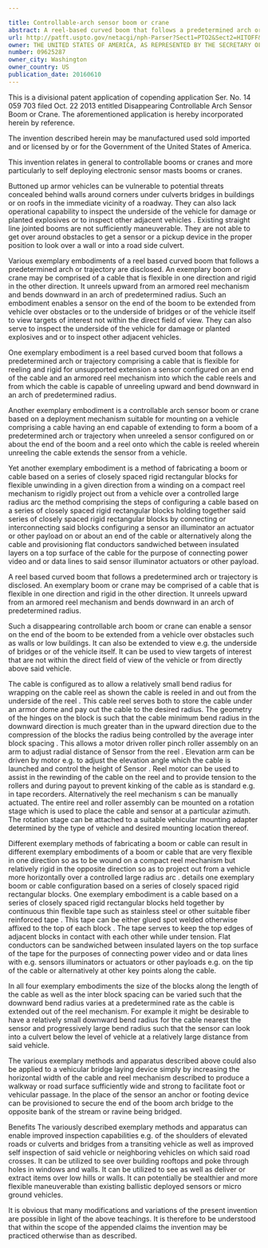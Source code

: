 ```yaml
---

title: Controllable-arch sensor boom or crane
abstract: A reel-based curved boom that follows a predetermined arch or trajectory is disclosed. Such a disappearing controllable-arch sensor boom or crane can enable a sensor on the end of the boom to be extended from a vehicle over obstacles such as walls or low buildings. It can also be extended to view the underside of bridges, or of the vehicle itself. It can be used to view targets of interest that are not within the direct field of view of the vehicle or from directly above said vehicle.
url: http://patft.uspto.gov/netacgi/nph-Parser?Sect1=PTO2&Sect2=HITOFF&p=1&u=%2Fnetahtml%2FPTO%2Fsearch-adv.htm&r=1&f=G&l=50&d=PALL&S1=09625287&OS=09625287&RS=09625287
owner: THE UNITED STATES OF AMERICA, AS REPRESENTED BY THE SECRETARY OF THE ARMY
number: 09625287
owner_city: Washington
owner_country: US
publication_date: 20160610
---
```

This is a divisional patent application of copending application Ser. No. 14 059 703 filed Oct. 22 2013 entitled Disappearing Controllable Arch Sensor Boom or Crane. The aforementioned application is hereby incorporated herein by reference.

The invention described herein may be manufactured used sold imported and or licensed by or for the Government of the United States of America.

This invention relates in general to controllable booms or cranes and more particularly to self deploying electronic sensor masts booms or cranes.

Buttoned up armor vehicles can be vulnerable to potential threats concealed behind walls around corners under culverts bridges in buildings or on roofs in the immediate vicinity of a roadway. They can also lack operational capability to inspect the underside of the vehicle for damage or planted explosives or to inspect other adjacent vehicles . Existing straight line jointed booms are not sufficiently maneuverable. They are not able to get over around obstacles to get a sensor or a pickup device in the proper position to look over a wall or into a road side culvert.

Various exemplary embodiments of a reel based curved boom that follows a predetermined arch or trajectory are disclosed. An exemplary boom or crane may be comprised of a cable that is flexible in one direction and rigid in the other direction. It unreels upward from an armored reel mechanism and bends downward in an arch of predetermined radius. Such an embodiment enables a sensor on the end of the boom to be extended from vehicle over obstacles or to the underside of bridges or of the vehicle itself to view targets of interest not within the direct field of view. They can also serve to inspect the underside of the vehicle for damage or planted explosives and or to inspect other adjacent vehicles.

One exemplary embodiment is a reel based curved boom that follows a predetermined arch or trajectory comprising a cable that is flexible for reeling and rigid for unsupported extension a sensor configured on an end of the cable and an armored reel mechanism into which the cable reels and from which the cable is capable of unreeling upward and bend downward in an arch of predetermined radius.

Another exemplary embodiment is a controllable arch sensor boom or crane based on a deployment mechanism suitable for mounting on a vehicle comprising a cable having an end capable of extending to form a boom of a predetermined arch or trajectory when unreeled a sensor configured on or about the end of the boom and a reel onto which the cable is reeled wherein unreeling the cable extends the sensor from a vehicle.

Yet another exemplary embodiment is a method of fabricating a boom or cable based on a series of closely spaced rigid rectangular blocks for flexible unwinding in a given direction from a winding on a compact reel mechanism to rigidly project out from a vehicle over a controlled large radius arc the method comprising the steps of configuring a cable based on a series of closely spaced rigid rectangular blocks holding together said series of closely spaced rigid rectangular blocks by connecting or interconnecting said blocks configuring a sensor an illuminator an actuator or other payload on or about an end of the cable or alternatively along the cable and provisioning flat conductors sandwiched between insulated layers on a top surface of the cable for the purpose of connecting power video and or data lines to said sensor illuminator actuators or other payload.

A reel based curved boom that follows a predetermined arch or trajectory is disclosed. An exemplary boom or crane may be comprised of a cable that is flexible in one direction and rigid in the other direction. It unreels upward from an armored reel mechanism and bends downward in an arch of predetermined radius.

Such a disappearing controllable arch boom or crane can enable a sensor on the end of the boom to be extended from a vehicle over obstacles such as walls or low buildings. It can also be extended to view e.g. the underside of bridges or of the vehicle itself. It can be used to view targets of interest that are not within the direct field of view of the vehicle or from directly above said vehicle.

The cable is configured as to allow a relatively small bend radius for wrapping on the cable reel as shown the cable is reeled in and out from the underside of the reel . This cable reel serves both to store the cable under an armor dome and pay out the cable to the desired radius. The geometry of the hinges on the block is such that the cable minimum bend radius in the downward direction is much greater than in the upward direction due to the compression of the blocks the radius being controlled by the average inter block spacing . This allows a motor driven roller pinch roller assembly on an arm to adjust radial distance of Sensor from the reel . Elevation arm can be driven by motor e.g. to adjust the elevation angle which the cable is launched and control the height of Sensor . Reel motor can be used to assist in the rewinding of the cable on the reel and to provide tension to the rollers and during payout to prevent kinking of the cable as is standard e.g. in tape recorders. Alternatively the reel mechanism s can be manually actuated. The entire reel and roller assembly can be mounted on a rotation stage which is used to place the cable and sensor at a particular azimuth. The rotation stage can be attached to a suitable vehicular mounting adapter determined by the type of vehicle and desired mounting location thereof.

Different exemplary methods of fabricating a boom or cable can result in different exemplary embodiments of a boom or cable that are very flexible in one direction so as to be wound on a compact reel mechanism but relatively rigid in the opposite direction so as to project out from a vehicle more horizontally over a controlled large radius arc . details one exemplary boom or cable configuration based on a series of closely spaced rigid rectangular blocks. One exemplary embodiment is a cable based on a series of closely spaced rigid rectangular blocks held together by continuous thin flexible tape such as stainless steel or other suitable fiber reinforced tape . This tape can be either glued spot welded otherwise affixed to the top of each block . The tape serves to keep the top edges of adjacent blocks in contact with each other while under tension. Flat conductors can be sandwiched between insulated layers on the top surface of the tape for the purposes of connecting power video and or data lines with e.g. sensors illuminators or actuators or other payloads e.g. on the tip of the cable or alternatively at other key points along the cable.

In all four exemplary embodiments the size of the blocks along the length of the cable as well as the inter block spacing can be varied such that the downward bend radius varies at a predetermined rate as the cable is extended out of the reel mechanism. For example it might be desirable to have a relatively small downward bend radius for the cable nearest the sensor and progressively large bend radius such that the sensor can look into a culvert below the level of vehicle at a relatively large distance from said vehicle.

The various exemplary methods and apparatus described above could also be applied to a vehicular bridge laying device simply by increasing the horizontal width of the cable and reel mechanism described to produce a walkway or road surface sufficiently wide and strong to facilitate foot or vehicular passage. In the place of the sensor an anchor or footing device can be provisioned to secure the end of the boom arch bridge to the opposite bank of the stream or ravine being bridged.

Benefits The variously described exemplary methods and apparatus can enable improved inspection capabilities e.g. of the shoulders of elevated roads or culverts and bridges from a transiting vehicle as well as improved self inspection of said vehicle or neighboring vehicles on which said road crosses. It can be utilized to see over building rooftops and poke through holes in windows and walls. It can be utilized to see as well as deliver or extract items over low hills or walls. It can potentially be stealthier and more flexible maneuverable than existing ballistic deployed sensors or micro ground vehicles.

It is obvious that many modifications and variations of the present invention are possible in light of the above teachings. It is therefore to be understood that within the scope of the appended claims the invention may be practiced otherwise than as described.

